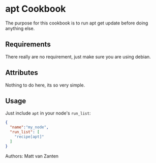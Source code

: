 apt Cookbook
============

The purpose for this cookbook is to run apt get update before doing anything else.

Requirements
------------

There really are no requirement, just make sure you are using debian.

Attributes
----------

Nothing to do here, its so very simple.

Usage
-----

Just include `apt` in your node's `run_list`:

```json
{
  "name":"my_node",
  "run_list": [
    "recipe[apt]"
  ]
}
```
Authors:
Matt van Zanten
